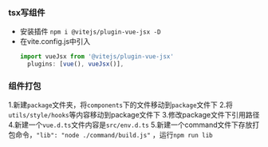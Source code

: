 ### tsx写组件
- 安装插件 `npm i @vitejs/plugin-vue-jsx -D`
- 在vite.config.js中引入
  ```js
  import vueJsx from '@vitejs/plugin-vue-jsx'
    plugins: [vue(), vueJsx()],
  ```

### 组件打包
1.新建`package`文件夹，将`components`下的文件移动到`package`文件下
2.将`utils/style/hooks`等内容移动到package文件下
3.修改package文件下引用路径
4.新建一个`vue.d.ts`文件内容是`src/env.d.ts`
5.新建一个command文件下存放打包命令，`"lib": "node ./command/build.js"` ，运行`npm run lib`
